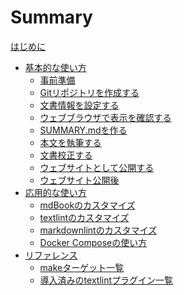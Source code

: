# Summary

<!-- markdownlint-disable MD042 -->

[はじめに](./README.md)

- [基本的な使い方](./basic_usage/README.md)
  - [事前準備](./basic_usage/preparation.md)
  - [Gitリポジトリを作成する](./basic_usage/create_git_repository.md)
  - [文書情報を設定する](./basic_usage/set_document_info.md)
  - [ウェブブラウザで表示を確認する](./basic_usage/view_document.md)
  - [SUMMARY.mdを作る](./basic_usage/create_summary.md)
  - [本文を執筆する](./basic_usage/write_document.md)
  - [文書校正する](./basic_usage/correct_document.md)
  - [ウェブサイトとして公開する](./basic_usage/publish_document.md)
  - [ウェブサイト公開後](./basic_usage/after_publish_document.md)
- [応用的な使い方](./advanced_usage/README.md)
  - [mdBookのカスタマイズ](./advanced_usage/customize_mdbook.md)
  - [textlintのカスタマイズ](./advanced_usage/customize_textlint.md)
  - [markdownlintのカスタマイズ](./advanced_usage/customize_markdownlint.md)
  - [Docker Composeの使い方](./advanced_usage/docker_compose.md)
- [リファレンス](./reference/README.md)
  - [makeターゲット一覧](./reference/make_targets.md)
  - [導入済みのtextlintプラグイン一覧]()
